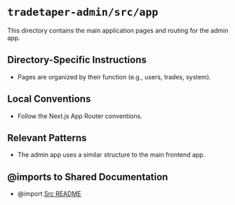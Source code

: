 # `tradetaper-admin/src/app`

This directory contains the main application pages and routing for the admin app.

## Directory-Specific Instructions

- Pages are organized by their function (e.g., users, trades, system).

## Local Conventions

- Follow the Next.js App Router conventions.

## Relevant Patterns

- The admin app uses a similar structure to the main frontend app.

## @imports to Shared Documentation

- @import [Src README](../README.md) 